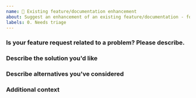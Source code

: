 ```yaml
---
name: 📖 Existing feature/documentation enhancement
about: Suggest an enhancement of an existing feature/documentation - for other types, please use the feature request option below
labels: 0. Needs triage
---
```


<!--- Please fill out the whole template below -->
### Is your feature request related to a problem? Please describe. 
<!--- A clear and concise description of what the problem is. Ex. I'm always frustrated when [...] -->

### Describe the solution you'd like
<!--- A clear and concise description of what you want to happen. -->

### Describe alternatives you've considered
<!--- A clear and concise description of any alternative solutions or features you've considered. -->

### Additional context
<!--- Add any other context or screenshots about the feature request below. -->
